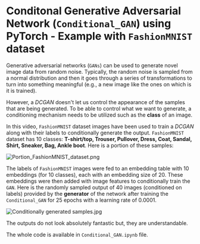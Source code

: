 # Conditonal Generative Adversarial Network (`Conditional_GAN`) using PyTorch - Example with `FashionMNIST` dataset

Generative adversarial networks (`GANs`) can be used to generate novel image data from random noise. Typically, the random noise is sampled from a normal distribution and then it goes through a series of transformations to turn into something meaningful (e.g., a new image like the ones on which is it is trained).

However, a _DCGAN_ doesn't let us control the appearance of the samples that are being generated. To be able to control what we want to generate, a conditioning mechanism needs to be utilized such as the **class** of an image.

In this video, `FashionMNIST` dataset images have been used to train a *DCGAN* along with their labels to conditionally generate the output. `FashionMNIST` dataset has 10 classes: __T-shirt/top, Trouser, Pullover, Dress, Coat, Sandal, Shirt, Sneaker, Bag, Ankle boot__. Here is a portion of these samples:

![Portion_FashionMNIST_dataset.png](https://github.com/randomaccess2023/MG2023/blob/main/Video%2049/Portion_FashionMNIST_dataset.png "Portion_FashionMNIST_dataset.png")

The labels of `FashionMNIST` images were fed to an embedding table with 10 embeddings (for 10 classes), each with an embedding size of 20. These embeddings were then added with image features to conditionally train the `GAN`. Here is the randomly sampled output of 40 images (conditioned on labels) provided by the __generator__ of the network after training the `Conditional_GAN` for 25 epochs with a learning rate of 0.0001.

![Conditionally generated samples.jpg](https://github.com/randomaccess2023/MG2023/blob/main/Video%2049/Conditionally%20generated%20samples.jpg "Conditionally generated samples.jpg")

The outputs do not look absolutely fantastic but, they are understandable.

The whole code is available in `Conditional_GAN.ipynb` file.
